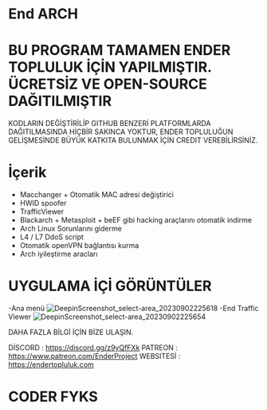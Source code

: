 # End ARCH

# BU PROGRAM TAMAMEN ENDER TOPLULUK İÇİN YAPILMIŞTIR. ÜCRETSİZ VE OPEN-SOURCE DAĞITILMIŞTIR

KODLARIN DEĞİŞTİRİLİP GITHUB BENZERİ PLATFORMLARDA DAĞITILMASINDA HİÇBİR SAKINCA YOKTUR, ENDER TOPLULUĞUN GELİŞMESİNDE BÜYÜK KATKITA BULUNMAK İÇİN CREDIT VEREBİLİRSİNİZ.

# İçerik

- Macchanger + Otomatik MAC adresi değiştirici
- HWID spoofer
- TrafficViewer
- Blackarch + Metasploit + beEF gibi hacking araçlarını otomatik indirme 
- Arch Linux Sorunlarını giderme 
- L4 / L7 DdoS script
- Otomatik openVPN bağlantısı kurma
- Arch iyileştirme aracları

# UYGULAMA İÇİ GÖRÜNTÜLER
-Ana menü
![DeepinScreenshot_select-area_20230902225618](https://github.com/Cyber-byteX/End-ARCH/assets/55909183/4f085c15-ca6b-4053-8aba-57fcc40611d8)
-End Traffic Viewer
![DeepinScreenshot_select-area_20230902225654](https://github.com/Cyber-byteX/End-ARCH/assets/55909183/065e32fb-c979-4e2c-a4d5-3b2eb21d68ee)


DAHA FAZLA BİLGİ İÇİN BİZE ULAŞIN.

 DİSCORD : https://discord.gg/z9yQfFXk
 PATREON : https://www.patreon.com/EnderProject
 WEBSITESİ : https://endertopluluk.com




# CODER FYKS
